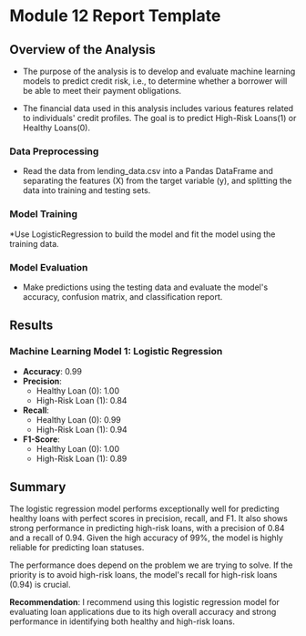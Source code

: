 # Module 12 Report Template

## Overview of the Analysis

* The purpose of the analysis is to develop and evaluate machine learning models to predict credit risk, i.e., to determine whether a borrower will be able to meet their payment obligations.

* The financial data used in this analysis includes various features related to individuals' credit profiles. The goal is to predict High-Risk Loans(1) or Healthy Loans(0).

### Data Preprocessing

* Read the data from lending_data.csv into a Pandas DataFrame and separating the features (X) from the target variable (y), and splitting the data into training and testing sets.


### Model Training

*Use LogisticRegression to build the model and fit the model using the training data.

### Model Evaluation

* Make predictions using the testing data and evaluate the model's accuracy, confusion matrix, and classification report.

## Results

### Machine Learning Model 1: Logistic Regression

* **Accuracy**: 0.99
* **Precision**:
  * Healthy Loan (0): 1.00
  * High-Risk Loan (1): 0.84
* **Recall**:
  * Healthy Loan (0): 0.99
  * High-Risk Loan (1): 0.94
* **F1-Score**:
  * Healthy Loan (0): 1.00
  * High-Risk Loan (1): 0.89

## Summary

The logistic regression model performs exceptionally well for predicting healthy loans with perfect scores in precision, recall, and F1. It also shows strong performance in predicting high-risk loans, with a precision of 0.84 and a recall of 0.94. Given the high accuracy of 99%, the model is highly reliable for predicting loan statuses.

The performance does depend on the problem we are trying to solve. If the priority is to avoid high-risk loans, the model's recall for high-risk loans (0.94) is crucial.

**Recommendation**: I recommend using this logistic regression model for evaluating loan applications due to its high overall accuracy and strong performance in identifying both healthy and high-risk loans.






